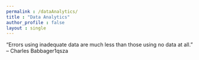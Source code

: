 ```yaml
---
permalink : /dataAnalytics/
title : "Data Analytics"
author_profile : false
layout : single
---
```


“Errors using inadequate data are much less than those using no data at all.” – Charles Babbager1qsza
